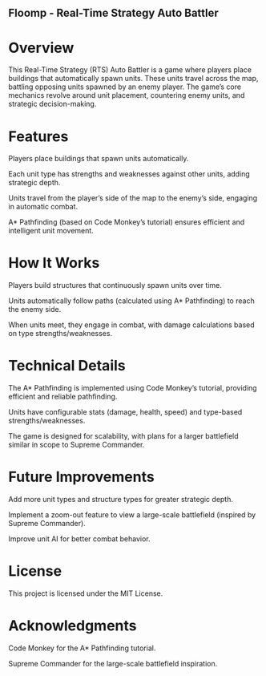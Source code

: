 ## Floomp - Real-Time Strategy Auto Battler

# Overview

This Real-Time Strategy (RTS) Auto Battler is a game where players place buildings that automatically spawn units. These units travel across the map, battling opposing units spawned by an enemy player. The game’s core mechanics revolve around unit placement, countering enemy units, and strategic decision-making.

# Features

Players place buildings that spawn units automatically.

Each unit type has strengths and weaknesses against other units, adding strategic depth.

Units travel from the player’s side of the map to the enemy’s side, engaging in automatic combat.

A* Pathfinding (based on Code Monkey’s tutorial) ensures efficient and intelligent unit movement.

# How It Works

Players build structures that continuously spawn units over time.

Units automatically follow paths (calculated using A* Pathfinding) to reach the enemy side.

When units meet, they engage in combat, with damage calculations based on type strengths/weaknesses.

# Technical Details

The A* Pathfinding is implemented using Code Monkey’s tutorial, providing efficient and reliable pathfinding.

Units have configurable stats (damage, health, speed) and type-based strengths/weaknesses.

The game is designed for scalability, with plans for a larger battlefield similar in scope to Supreme Commander.

# Future Improvements

Add more unit types and structure types for greater strategic depth.

Implement a zoom-out feature to view a large-scale battlefield (inspired by Supreme Commander).

Improve unit AI for better combat behavior.

# License

This project is licensed under the MIT License.

# Acknowledgments

Code Monkey for the A* Pathfinding tutorial.

Supreme Commander for the large-scale battlefield inspiration.
